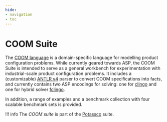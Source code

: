 ```yaml
---
hide:
- navigation
- toc
---
```


# COOM Suite

The [COOM language][coom] is a domain-specific language
for modelling product configuration problems. While currently geared towards
ASP, the COOM Suite is intended to serve as a general workbench for
experimentation with industrial-scale product configuration problems. It
includes a (customizable) [ANTLR v4][antlr] parser to convert
COOM specifications into facts, and currently contains two ASP encodings for
solving: one for [clingo] and one for
hybrid solver [fclingo].

In addition, a range of examples and a benchmark collection with four scalable
benchmark sets is provided.

!!! info
    The *COOM suite* is part of the [Potassco] suite.

[coom]: https://www.coom-lang.org/
[antlr]: https://www.antlr.org
[clingo]: https://potassco.org/clingo
[fclingo]: https://github.com/potassco/fclingo
[Potassco]: https://potassco.org
